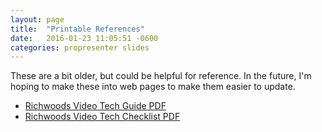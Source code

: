 ```yaml
---
layout: page
title:  "Printable References"
date:   2016-01-23 11:05:51 -0600
categories: propresenter slides
---
```


These are a bit older, but could be helpful for reference. In the future, I'm hoping to make these into web pages to make them easier to update.

* [Richwoods Video Tech Guide PDF](http://richwoods.s3.amazonaws.com/tutorial/Richwoods%20Knox%20Video%20Tech%20guide.pdf)
* [Richwoods Video Tech Checklist PDF](http://richwoods.s3.amazonaws.com/tutorial/Richwoods%20Video%20Tech%20Checklist.pdf)